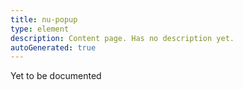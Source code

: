 ```yaml
---
title: nu-popup
type: element
description: Content page. Has no description yet.
autoGenerated: true
---
```


Yet to be documented
